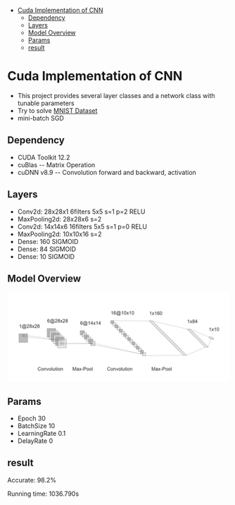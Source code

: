- [Cuda Implementation of CNN](#cuda-implementation-of-cnn)
  - [Dependency](#dependency)
  - [Layers](#layers)
  - [Model Overview](#model-overview)
  - [Params](#params)
  - [result](#result)

# Cuda Implementation of CNN
* This project provides several layer classes and a network class with tunable parameters
* Try to solve [MNIST Dataset](http://yann.lecun.com/exdb/mnist/)
* mini-batch SGD

## Dependency
* CUDA Toolkit 12.2 
* cuBlas -- Matrix Operation
* cuDNN v8.9 -- Convolution forward and backward, activation 

## Layers
* Conv2d: 28x28x1  6filters 5x5 s=1 p=2 RELU
* MaxPooling2d: 28x28x6 s=2
* Conv2d: 14x14x6 16filters 5x5 s=1 p=0 RELU
* MaxPooling2d: 10x10x16 s=2
* Dense: 160 SIGMOID
* Dense: 84  SIGMOID
* Dense: 10  SIGMOID

## Model Overview

![overview](/img/overview.png)

## Params
* Epoch 30
* BatchSize 10
* LearningRate 0.1
* DelayRate 0

## result
Accurate: 98.2%

Running time: 1036.790s

